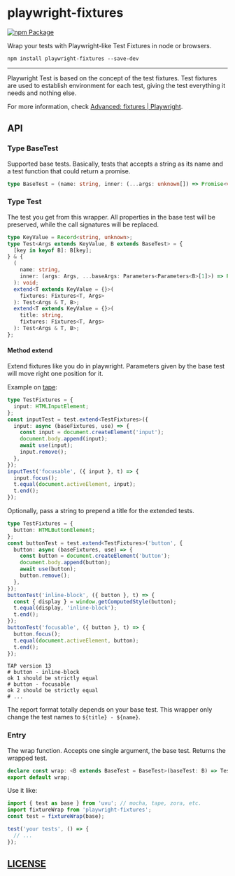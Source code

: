# playwright-fixtures

[![npm Package](https://img.shields.io/npm/v/playwright-fixtures?logo=npm "playwright-fixtures")](https://www.npmjs.com/package/playwright-fixtures)

Wrap your tests with Playwright-like Test Fixtures in node or browsers.

```shell
npm install playwright-fixtures --save-dev
```

---

Playwright Test is based on the concept of the test fixtures. Test fixtures are used to establish environment for each test, giving the test everything it needs and nothing else.

For more information, check [Advanced: fixtures | Playwright][playwright-docs-test-fixtures].

[playwright-docs-test-fixtures]: https://playwright.dev/docs/test-fixtures/

## API

### Type BaseTest

Supported base tests. Basically, tests that accepts a string as its name and a test function that could return a promise.

```ts
type BaseTest = (name: string, inner: (...args: unknown[]) => Promise<void> | void) => unknown;
```

### Type Test

The test you get from this wrapper. All properties in the base test will be preserved, while the call signatures will be replaced.

```ts
type KeyValue = Record<string, unknown>;
type Test<Args extends KeyValue, B extends BaseTest> = {
  [key in keyof B]: B[key];
} & {
  (
    name: string,
    inner: (args: Args, ...baseArgs: Parameters<Parameters<B>[1]>) => Promise<void> | void,
  ): void;
  extend<T extends KeyValue = {}>(
    fixtures: Fixtures<T, Args>
  ): Test<Args & T, B>;
  extend<T extends KeyValue = {}>(
    title: string,
    fixtures: Fixtures<T, Args>
  ): Test<Args & T, B>;
};
```

#### Method extend

Extend fixtures like you do in playwright. Parameters given by the base test will move right one position for it.

Example on [tape](https://github.com/substack/tape):

```ts
type TestFixtures = {
  input: HTMLInputElement;
};
const inputTest = test.extend<TestFixtures>({
  input: async (baseFixtures, use) => {
    const input = document.createElement('input');
    document.body.append(input);
    await use(input);
    input.remove();
  },
});
inputTest('focusable', ({ input }, t) => {
  input.focus();
  t.equal(document.activeElement, input);
  t.end();
});
```

Optionally, pass a string to prepend a title for the extended tests.

```ts
type TestFixtures = {
  button: HTMLButtonElement;
};
const buttonTest = test.extend<TestFixtures>('button', {
  button: async (baseFixtures, use) => {
    const button = document.createElement('button');
    document.body.append(button);
    await use(button);
    button.remove();
  },
});
buttonTest('inline-block', ({ button }, t) => {
  const { display } = window.getComputedStyle(button);
  t.equal(display, 'inline-block');
  t.end();
});
buttonTest('focusable', ({ button }, t) => {
  button.focus();
  t.equal(document.activeElement, button);
  t.end();
});
```

```tap
TAP version 13
# button - inline-block
ok 1 should be strictly equal
# button - focusable
ok 2 should be strictly equal
# ...
```

The report format totally depends on your base test. This wrapper only change the test names to `${title} - ${name}`.

### Entry

The wrap function. Accepts one single argument, the base test. Returns the wrapped test.

```ts
declare const wrap: <B extends BaseTest = BaseTest>(baseTest: B) => Test<{}, B>;
export default wrap;
```

Use it like:

```ts
import { test as base } from 'uvu'; // mocha, tape, zora, etc.
import fixtureWrap from 'playwright-fixtures';
const test = fixtureWrap(base);

test('your tests', () => {
  // ...
});
```

## [LICENSE](LICENSE)
